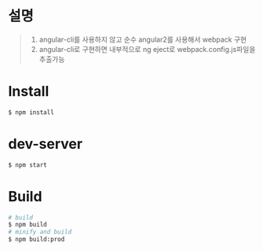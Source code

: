 # 설명
>1. angular-cli를 사용하지 않고 순수 angular2를 사용해서 webpack 구현
>2. angular-cli로 구현하면 내부적으로 ng eject로 webpack.config.js파일을 추출가능

# Install
``` bash
$ npm install
```

# dev-server
``` bash
$ npm start
```

# Build
``` bash
# build
$ npm build
# minify and build
$ npm build:prod
```
